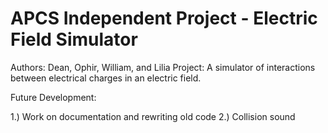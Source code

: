 APCS Independent Project - Electric Field Simulator
========================

Authors: Dean, Ophir, William, and Lilia
Project: A simulator of interactions between electrical charges in an electric field.


Future Development:

1.) Work on documentation and rewriting old code
2.) Collision sound
